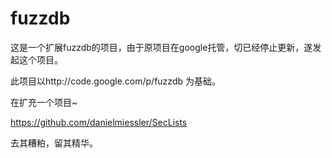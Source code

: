 fuzzdb
========================
这是一个扩展fuzzdb的项目，由于原项目在google托管，切已经停止更新，遂发起这个项目。

此项目以http://code.google.com/p/fuzzdb 为基础。

在扩充一个项目~

https://github.com/danielmiessler/SecLists

去其糟粕，留其精华。

